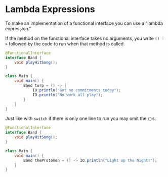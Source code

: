 # Lambda Expressions

To make an implementation of a functional interface
you can use a "lambda expression."

If the method on the functional interface
takes no arguments, you write `() ->` followed
by the code to run when that method is called.

```java
@FunctionalInterface
interface Band {
    void playHitSong();
}

class Main {
    void main() {
        Band twrp = () -> {
            IO.println("Got no commitments today");
            IO.println("No work all play");
        }
    }
}
```

Just like with `switch` if there is only one line to run you may omit the `{}`s.

```java
@FunctionalInterface
interface Band {
    void playHitSong();
}

class Main {
    void main() {
        Band theProtomen = () -> IO.println("Light up the Night!");
    }
}
```